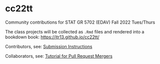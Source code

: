 # cc22tt

Community contributions for STAT GR 5702 (EDAV) Fall 2022 Tues/Thurs

The class projects will be collected as `.Rmd` files and rendered into a bookdown book: https://jtr13.github.io/cc22tt/

Contributors, see: [Submission Instructions](https://jtr13.github.io/cc22tt/github-submission-instructions.html)

Collaborators, see: [Tutorial for Pull Request Mergers](https://jtr13.github.io/cc22tt/tutorial-for-pull-request-mergers.html)
